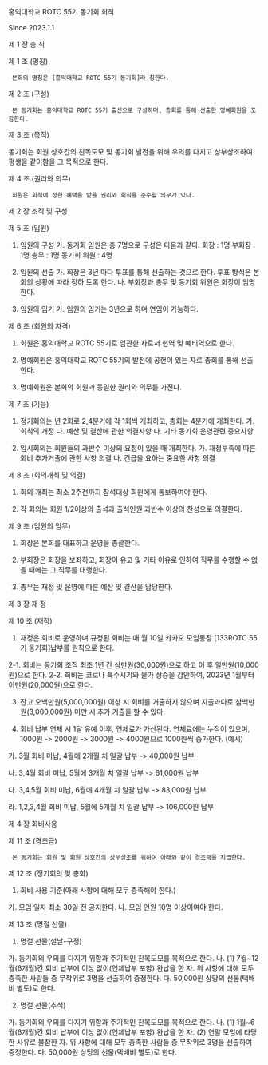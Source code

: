 
 
홍익대학교 ROTC 55기 동기회 회칙




Since 2023.1.1


제 1 장  총 칙

제 1 조 (명칭)

     본회의 명칭은 [홍익대학교 ROTC 55기 동기회]라 칭한다.

제 2 조 (구성)

     본 동기회는 홍익대학교 ROTC 55기 출신으로 구성하며, 총회를 통해 선출한 명예회원을 포함한다.

제 3 조 (목적)

동기회는 회원 상호간의 친목도모 및 동기회 발전을 위해 우의를 다지고 상부상조하여 평생을 같이함을 
그 목적으로 한다.

제 4 조 (권리와 의무)

     회원은 회칙에 정한 혜택을 받을 권리와 회칙을 준수할 의무가 있다.




제 2 장 조직 및 구성

제 5 조 (임원)

1. 임원의 구성
가. 동기회 임원은 총 7명으로 구성은 다음과 같다. 
회장   :  1명
부회장 :  1명
총무   :  1명
동기회 위원 : 4명

1. 임원의 선출
가. 회장은 3년 마다 투표를 통해 선출하는 것으로 한다. 투표 방식은 본 회의 상황에 따라 정하
도록 한다.
나. 부회장과 총무 및 동기회 위원은 회장이 임명한다.

1. 임원의 임기
가. 임원의 임기는 3년으로 하며 연임이 가능하다.

    
제 6 조 (회원의 자격)

1. 회원은 홍익대학교 ROTC 55기로 임관한 자로서 현역 및 예비역으로 한다.

2. 명예회원은 홍익대학교 ROTC 55기의 발전에 공헌이 있는 자로 총회를 통해 선출한다.

3. 명예회원은 본회의 회원과 동일한 권리와 의무를 가진다.

제 7 조 (기능)

1. 정기회의는 년 2회로 2,4분기에 각 1회씩 개최하고, 총회는 4분기에 개최한다.
가.  회칙의 개정
나.  예산 및 결산에 관한 의결사항
다.  기타 동기회 운영관련 중요사항

2. 임시회의는 회원들의 과반수 이상의 요청이 있을 때 개최한다.
가.  재정부족에 따른 회비 추가거출에 관한 사항 의결
나.  긴급을 요하는 중요한 사항 의결

제 8 조 (회의개최 및 의결)

1. 회의 개최는 최소 2주전까지 참석대상 회원에게 통보하여야 한다.

2. 각 회의는 회원 1/2이상의 출석과 출석인원 과반수 이상의 찬성으로 의결한다.

제 9 조 (임원의 임무)

1. 회장은 본회를 대표하고 운영을 총괄한다.

2. 부회장은 회장을 보좌하고, 회장이 유고 및 기타 이유로 인하여 직무를 수행할 수 없을 때에는 
그 직무를 대행한다.

3. 총무는 재정 및 운영에 따른 예산 및 결산을 담당한다.







제 3 장 재 정

제 10 조 (재정)

1. 재정은 회비로 운영하며 규정된 회비는 매 월 10일 카카오 모임통장 [133ROTC 55기 동기회]납부를
원칙으로 한다.

2-1. 회비는 동기회 조직 최초 1년 간 삼만원(30,000원)으로 하고 이 후 일만원(10,000원)으로 한다.
2-2. 회비는 코로나 특수시기와 물가 상승을 감안하여, 2023년 1월부터 이만원(20,000원)으로 한다.

3. 잔고 오백만원(5,000,000원) 이상 시 회비를 거출하지 않으며 지출과다로 삼백만원(3,000,000원) 
미만 시 추가 거출을 할 수 있다.

4. 회비 납부 연체 시 1달 유예 이후, 연체료가 가산된다.
연체료에는 누적이 있으며, 1000원 -> 2000원 -> 3000원 -> 4000원으로 1000원씩 증가한다.
(예시)

가. 3월 회비 미납, 4월에 2개월 치 일괄 납부 -> 40,000원 납부

나. 3,4월 회비 미납, 5월에 3개월 치 일괄 납부 -> 61,000원 납부

다. 3,4,5월 회비 미납, 6월에 4개월 치 일괄 납부 -> 83,000원 납부

라. 1,2,3,4월 회비 미납, 5월에 5개월 치 일괄 납부 -> 106,000원 납부

















제 4 장 회비사용


제 11 조 (경조금)

     본 동기회는 회원 및 회원 상호간의 상부상조를 위하여 아래와 같이 경조금을 지급한다.



제 12 조 (정기회의 및 총회)

1. 회비 사용 기준(아래 사항에 대해 모두 충족해야 한다.)

가. 모임 일자 최소 30일 전 공지한다.
나. 모임 인원 10명 이상이여야 한다.

제 13 조 (명절 선물)

1. 명절 선물(설날-구정)

가. 동기회의 우의를 다지기 위함과 주기적인 친목도모를 목적으로 한다.
나. (1) 7월~12월(6개월)간 회비 납부에 이상 없이(연체납부 포함) 완납을 한 자.
    위 사항에 대해 모두 충족한 사람들 중 무작위로 3명을 선출하여 증정한다.
다. 50,000원 상당의 선물(택배비 별도)로 한다.

2. 명절 선물(추석)

가. 동기회의 우의를 다지기 위함과 주기적인 친목도모를 목적으로 한다.
나. (1) 1월~6월(6개월)간 회비 납부에 이상 없이(연체납부 포함) 완납을 한 자.
    (2) 연말 모임에 타당한 사유로 불참한 자.
      위 사항에 대해 모두 충족한 사람들 중 무작위로 3명을 선출하여 증정한다.
다. 50,000원 상당의 선물(택배비 별도)로 한다.
